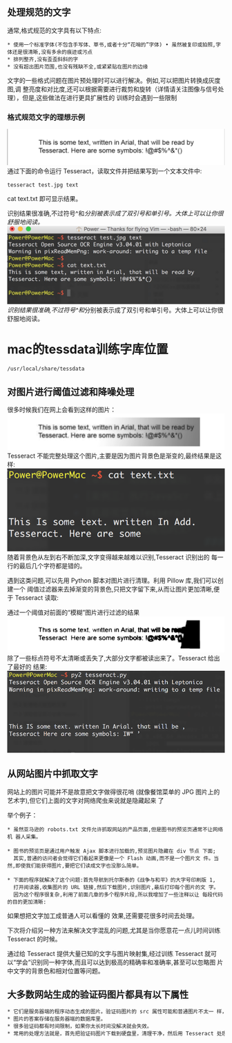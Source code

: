 ## 处理规范的文字
通常,格式规范的文字具有以下特点:
```
* 使用一个标准字体(不包含手写体、草书,或者十分“花哨的”字体) • 虽然被复印或拍照,字体还是很清晰,没有多余的痕迹或污点
* 排列整齐,没有歪歪斜斜的字
* 没有超出图片范围,也没有残缺不全,或紧紧贴在图片的边缘
```
文字的一些格式问题在图片预处理时可以进行解决。例如,可以把图片转换成灰度图,调 整亮度和对比度,还可以根据需要进行裁剪和旋转（详情请关注图像与信号处理），但是,这些做法在进行更具扩展性的 训练时会遇到一些限制
### 格式规范文字的理想示例
![](./images/tesseracttest.png)
通过下面的命令运行 Tesseract，读取文件并把结果写到一个文本文件中: 
```shell
tesseract test.jpg text
```
cat text.txt 即可显示结果。

识别结果很准确,不过符号^和*分别被表示成了双引号和单引号。大体上可以让你很舒服地阅读。
![](./images/tesseract_test.jpg)
识别结果很准确,不过符号^和*分别被表示成了双引号和单引号。大体上可以让你很舒服地阅读。

# mac的tessdata训练字库位置
```shell
/usr/local/share/tessdata
```

## 对图片进行阈值过滤和降噪处理
很多时候我们在网上会看到这样的图片：
![](./images/tess2.png)
Tesseract 不能完整处理这个图片,主要是因为图片背景色是渐变的,最终结果是这样:
![](./images/tesseracttesst.png)
随着背景色从左到右不断加深,文字变得越来越难以识别,Tesseract 识别出的 每一行的最后几个字符都是错的。

遇到这类问题,可以先用 Python 脚本对图片进行清理。利用 Pillow 库,我们可以创建一个 阈值过滤器来去掉渐变的背景色,只把文字留下来,从而让图片更加清晰,便于 Tesseract 读取:

通过一个阈值对前面的“模糊”图片进行过滤的结果
![](./images/tess2clean.png)
除了一些标点符号不太清晰或丢失了,大部分文字都被读出来了。Tesseract 给出了最好的 结果:
![](./images/tesseracttest3.png)

## 从网站图片中抓取文字
网站上的图片可能并不是故意把文字做得很花哨 (就像餐馆菜单的 JPG 图片上的艺术字),但它们上面的文字对网络爬虫来说就是隐藏起来 了

举个例子：
```
* 虽然亚马逊的 robots.txt 文件允许抓取网站的产品页面,但是图书的预览页通常不让网络机 器人采集。

* 图书的预览页是通过用户触发 Ajax 脚本进行加载的,预览图片隐藏在 div 节点 下面;
  其实,普通的访问者会觉得它们看起来更像是一个 Flash 动画,而不是一个图片文 件。当然,即使我们能获得图片,要把它们读成文字也没那么简单。

* 下面的程序就解决了这个问题:首先导航到托尔斯泰的《战争与和平》的大字号印刷版 1, 
  打开阅读器,收集图片的 URL 链接,然后下载图片,识别图片,最后打印每个图片的文 字。
  因为这个程序很复杂,利用了前面几章的多个程序片段,所以我增加了一些注释以让 每段代码的目的更加清晰:
```
如果想把文字加工成普通人可以看懂的 效果,还需要花很多时间去处理。

下次将介绍另一种方法来解决文字混乱的问题,尤其是当你愿意花一点儿时间训练 Tesseract 的时候。

通过给 Tesseract 提供大量已知的文字与图片映射集,经过训练 Tesseract 就可以“学会”识别同一种字体,而且可以达到极高的精确率和准确率,甚至可以忽略图 片中文字的背景色和相对位置等问题。

## 大多数网站生成的验证码图片都具有以下属性
```html
* 它们是服务器端的程序动态生成的图片。验证码图片的 src 属性可能和普通图片不太一 样，比如 <img src="WebForm.aspx?id=8AP85CQKE9TJ">，但是可以和其他图片一样进行 下载和处理。
* 图片的答案存储在服务器端的数据库里。
* 很多验证码都有时间限制，如果你太长时间没解决就会失效。
* 常用的处理方法就是，首先把验证码图片下载到硬盘里，清理干净，然后用 Tesseract 处理 图片，最后返回符合网站要求的识别结果
```
